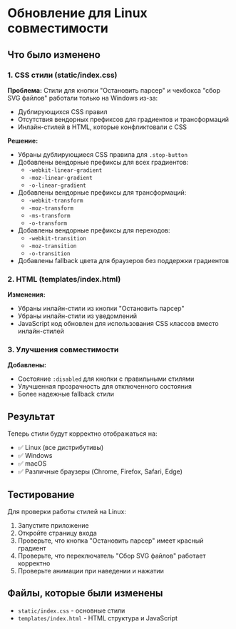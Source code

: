 # Обновление для Linux совместимости

## Что было изменено

### 1. CSS стили (static/index.css)

**Проблема:** Стили для кнопки "Остановить парсер" и чекбокса "сбор SVG файлов" работали только на Windows из-за:
- Дублирующихся CSS правил
- Отсутствия вендорных префиксов для градиентов и трансформаций
- Инлайн-стилей в HTML, которые конфликтовали с CSS

**Решение:**
- Убраны дублирующиеся CSS правила для `.stop-button`
- Добавлены вендорные префиксы для всех градиентов:
  - `-webkit-linear-gradient`
  - `-moz-linear-gradient` 
  - `-o-linear-gradient`
- Добавлены вендорные префиксы для трансформаций:
  - `-webkit-transform`
  - `-moz-transform`
  - `-ms-transform`
  - `-o-transform`
- Добавлены вендорные префиксы для переходов:
  - `-webkit-transition`
  - `-moz-transition`
  - `-o-transition`
- Добавлены fallback цвета для браузеров без поддержки градиентов

### 2. HTML (templates/index.html)

**Изменения:**
- Убраны инлайн-стили из кнопки "Остановить парсер"
- Убраны инлайн-стили из уведомлений
- JavaScript код обновлен для использования CSS классов вместо инлайн-стилей

### 3. Улучшения совместимости

**Добавлены:**
- Состояние `:disabled` для кнопки с правильными стилями
- Улучшенная прозрачность для отключенного состояния
- Более надежные fallback стили

## Результат

Теперь стили будут корректно отображаться на:
- ✅ Linux (все дистрибутивы)
- ✅ Windows
- ✅ macOS
- ✅ Различные браузеры (Chrome, Firefox, Safari, Edge)

## Тестирование

Для проверки работы стилей на Linux:
1. Запустите приложение
2. Откройте страницу входа
3. Проверьте, что кнопка "Остановить парсер" имеет красный градиент
4. Проверьте, что переключатель "Сбор SVG файлов" работает корректно
5. Проверьте анимации при наведении и нажатии

## Файлы, которые были изменены

- `static/index.css` - основные стили
- `templates/index.html` - HTML структура и JavaScript 